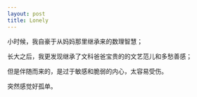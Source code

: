 ```yaml
---
layout: post
title: Lonely
---
```

  小时候，我自豪于从妈妈那里继承来的数理智慧；

  长大之后，我更发现继承了文科爸爸宝贵的的文艺范儿和多愁善感；

  但是伴随而来的，是过于敏感和脆弱的内心，太容易受伤。

  突然感觉好孤单。
  